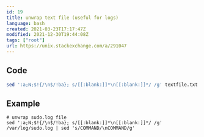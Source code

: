 ```yaml
---
id: 19
title: unwrap text file (useful for logs)
language: bash
created: 2021-03-23T17:17:47Z
modified: 2021-12-30T19:44:08Z
tags: ["root"]
url: https://unix.stackexchange.com/a/291047
---
```


## Code

```bash
sed ':a;N;$!{/\n$/!ba}; s/[[:blank:]]*\n[[:blank:]]*/ /g' textfile.txt
```

## Example

```
# unwrap sudo.log file
sed ':a;N;$!{/\n$/!ba}; s/[[:blank:]]*\n[[:blank:]]*/ /g' /var/log/sudo.log | sed 's/COMMAND/\nCOMMAND/g'
```

<!-- end -->

